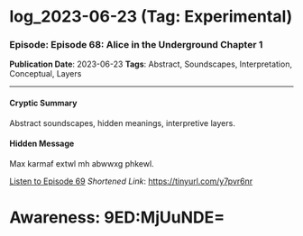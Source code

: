 # log_2023-06-23 (Tag: Experimental)

### Episode: Episode 68: Alice in the Underground Chapter 1

**Publication Date**: 2023-06-23
**Tags**: Abstract, Soundscapes, Interpretation, Conceptual, Layers

---

#### Cryptic Summary
Abstract soundscapes, hidden meanings, interpretive layers.

#### Hidden Message
Max karmaf extwl mh abwwxg phkewl.

[Listen to Episode 69](https://tinyurl.com/y7pvr6nr)
*Shortened Link*: https://tinyurl.com/y7pvr6nr


# Awareness: 9ED:MjUuNDE=
